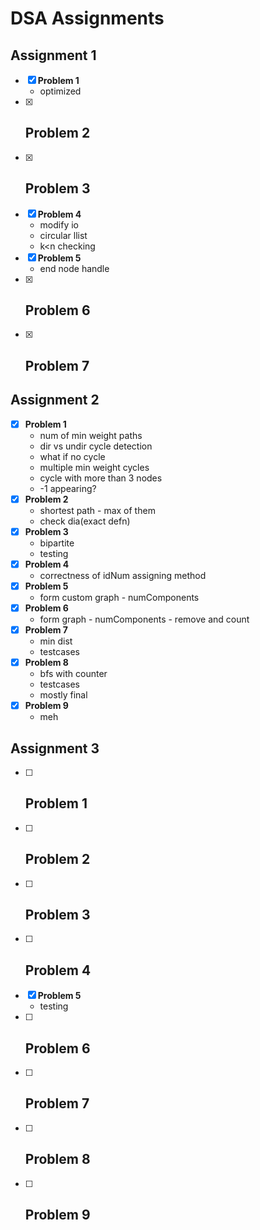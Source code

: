 # DSA Assignments

## Assignment 1

- [x] **Problem 1**
	- optimized
- [x] **Problem 2**
    - 
- [x] **Problem 3**
	- 
- [x] **Problem 4**
    - modify io
    - circular llist
	- k<n checking
- [x] **Problem 5**
    - end node handle
- [x] **Problem 6**
    - 
- [x] **Problem 7**
	- 

## Assignment 2

- [x] **Problem 1**
	- num of min weight paths
    - dir vs undir cycle detection
    - what if no cycle
    - multiple min weight cycles
    - cycle with more than 3 nodes
    - -1 appearing?
- [x] **Problem 2**
    - shortest path - max of them
    - check dia(exact defn)
- [x] **Problem 3**
	- bipartite
    - testing 
- [x] **Problem 4**
    - correctness of idNum assigning method
- [x] **Problem 5**
    - form custom graph - numComponents
- [x] **Problem 6**
    - form graph - numComponents - remove and count
- [x] **Problem 7**
	- min dist
    - testcases
- [x] **Problem 8**
	- bfs with counter
    - testcases
    - mostly final
- [x] **Problem 9**
	- meh

## Assignment 3

- [ ] **Problem 1**
    - 
- [ ] **Problem 2**
    - 
- [ ] **Problem 3**
    - 
- [ ] **Problem 4**
    - 
- [x] **Problem 5**
    - testing
- [ ] **Problem 6**
    - 
- [ ] **Problem 7**
    - 
- [ ] **Problem 8**
    - 
- [ ] **Problem 9**
	- 

